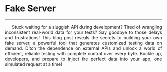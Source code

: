 
# Fake Server
---

<div style="text-align: justify"> 
&nbsp;&nbsp;&nbsp;&nbsp;
Stuck waiting for a sluggish API during development? Tired of wrangling 
inconsistent real-world data for your tests? Say goodbye to those delays and frustrations! 
This blog post reveals the secrets to building your own fake server, a powerful tool that 
generates customized testing data on demand. Ditch the dependence on external APIs and unlock 
a world of efficient, reliable testing with complete control over every byte. Buckle up,
developers, and prepare to inject the perfect data into your app, one simulated request at a time!
</div>



